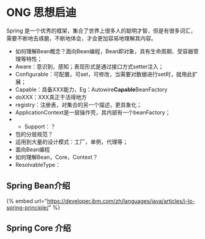# ONG 思想启迪

Spring 是一个优秀的框架，集合了世界上很多人的聪明才智，但是有很多词汇，需要不断地去琢磨，不断地体会，才会更加容易地理解其内容。

* 如何理解Bean概念？面向Bean编程，Bean即对象，具有生命周期、受容器管理等特性；
* Aware：意识到，感知；表现形式是通过接口方式setter注入；
* Configurable：可配置，可set，可修改，当需要对数据进行set时，就用此扩展；
* Capable：具备XXX能力，Eg：Autowire**Capable**BeanFactory
* doXXX：XXX真正干活得地方
* registry：注册表，对集合的另一个描述，更具象化；
* ApplicationContext是一层操作壳，其内部有一个beanFactory；
* * Support：？
* 包的分层规范？
* 运用到大量的设计模式：工厂，单例，代理等；
* 面向Bean编程
* 如何理解Bean，Core，Context？
* ResolvableType：



## Spring Bean介绍

{% embed url="https://developer.ibm.com/zh/languages/java/articles/j-lo-spring-principle/" %}



## Spring Core 介绍



